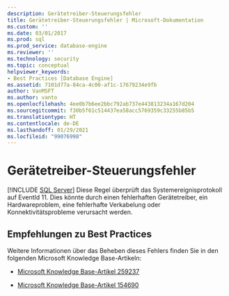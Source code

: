 ```yaml
---
description: Gerätetreiber-Steuerungsfehler
title: Gerätetreiber-Steuerungsfehler | Microsoft-Dokumentation
ms.custom: ''
ms.date: 03/01/2017
ms.prod: sql
ms.prod_service: database-engine
ms.reviewer: ''
ms.technology: security
ms.topic: conceptual
helpviewer_keywords:
- Best Practices [Database Engine]
ms.assetid: 7101d77a-84ca-4c00-af1c-17679234e9fb
author: VanMSFT
ms.author: vanto
ms.openlocfilehash: 4ee0b7b6ee2bbc792ab737e443813234a167d204
ms.sourcegitcommit: f30b5f61c514437ea58acc5769359c33255b85b5
ms.translationtype: HT
ms.contentlocale: de-DE
ms.lasthandoff: 01/29/2021
ms.locfileid: "99076998"
---
```

# <a name="device-driver-control-error"></a>Gerätetreiber-Steuerungsfehler
 [!INCLUDE [SQL Server](../../includes/applies-to-version/sqlserver.md)]
  Diese Regel überprüft das Systemereignisprotokoll auf EventId 11. Dies könnte durch einen fehlerhaften Gerätetreiber, ein Hardwareproblem, eine fehlerhafte Verkabelung oder Konnektivitätsprobleme verursacht werden.  
  
## <a name="best-practices-recommendations"></a>Empfehlungen zu Best Practices  
 Weitere Informationen über das Beheben dieses Fehlers finden Sie in den folgenden Microsoft Knowledge Base-Artikeln:  
  
-   [Microsoft Knowledge Base-Artikel 259237](https://www.betaarchive.com/wiki/index.php?title=Microsoft_KB_Archive/259237)  
  
-   [Microsoft Knowledge Base-Artikel 154690](https://www.betaarchive.com/wiki/index.php?title=Microsoft_KB_Archive/154690)  
  
  
